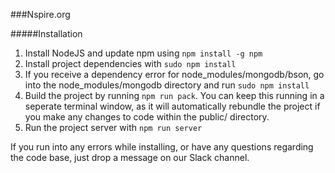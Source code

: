 ###Nspire.org

#####Installation
1. Install NodeJS and update npm using `npm install -g npm`
2. Install project dependencies with `sudo npm install`
3. If you receive a dependency error for node_modules/mongodb/bson, go into the node_modules/mongodb directory and run `sudo npm install`
4. Build the project by running `npm run pack`. You can keep this running in a seperate terminal window, as it will automatically rebundle the project if you make any changes to code within the public/ directory.
5. Run the project server with `npm run server`

If you run into any errors while installing, or have any questions regarding the code base, just drop a message on our Slack channel.